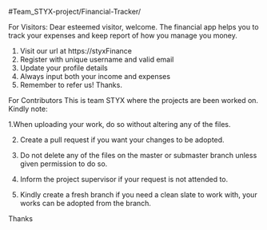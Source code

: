 #Team_STYX-project/Financial-Tracker/

For Visitors:
Dear esteemed visitor, welcome.
The financial app helps you to track your expenses and keep report of how you manage you money.
1. Visit our url at https://styxFinance
2. Register with unique username and valid email
3. Update your profile details
4. Always input both your income and expenses
5. Remember to refer us! Thanks.

For Contributors
This is team STYX where the projects are been worked on.
Kindly note:

1.When uploading your work, do so without altering any of the files.

2. Create a pull request if you want your changes to be adopted.

3. Do not delete any of the files on the master or submaster branch unless given permission to do so.

4. Inform the project supervisor if your request is not attended to.

5. Kindly create a fresh branch if you need a clean slate to work with, your works can be adopted from the branch.

Thanks
